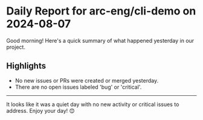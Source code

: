 # Daily Report for arc-eng/cli-demo on 2024-08-07

Good morning! Here's a quick summary of what happened yesterday in our project.

## Highlights
- No new issues or PRs were created or merged yesterday.
- There are no open issues labeled 'bug' or 'critical'.

---

It looks like it was a quiet day with no new activity or critical issues to address. Enjoy your day! 😊